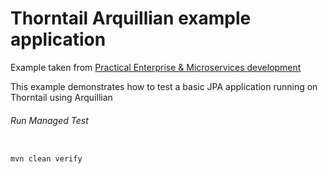 Thorntail Arquillian example application
=====================================

Example taken from [Practical Enterprise & Microservices development](http://www.itbuzzpress.com/ebooks/java-ee-7-development-on-wildfly.html)

This example demonstrates how to test a basic JPA application running on Thorntail using Arquillian 

###### Run Managed Test
```shell

mvn clean verify
```
 
 
